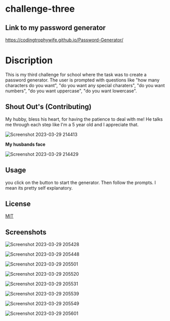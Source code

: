 # challenge-three

## Link to my password generator

https://codingtrophywife.github.io/Password-Generator/

# Discription

This is my third challenge for school where the task was to create a password generator. The user is prompted with questions like "how many characters do you want", "do you want any special charaters", "do you want numbers", "do you want uppercase", "do you want lowercase".

## Shout Out's (Contributing)

My hubby, bless his heart, for having the patience to deal with me!
He talks me through each step like I'm a 5 year old and I appreciate that.

![Screenshot 2023-03-29 214413](https://user-images.githubusercontent.com/126922695/228733466-ca3780ee-409e-4746-81b7-21e3117a9aea.png)


<strong>My husbands face</strong>

![Screenshot 2023-03-29 214429](https://user-images.githubusercontent.com/126922695/228733778-48c4037d-df9d-4d37-bd77-db0f4fc04ba9.png)



## Usage
you click on the button to start the generator. Then follow the prompts. I mean its pretty self explanatory. 

## License

[MIT](https://choosealicense.com/licenses/mit/)

## Screenshots
![Screenshot 2023-03-29 205428](https://user-images.githubusercontent.com/126922695/228733503-38fc339d-15e2-43a7-bc12-8b9e9fe3fba7.png)

![Screenshot 2023-03-29 205448](https://user-images.githubusercontent.com/126922695/228733532-3a1671fc-e8b3-44a0-9056-8a811d49cda6.png)

![Screenshot 2023-03-29 205501](https://user-images.githubusercontent.com/126922695/228733553-f2834fec-b5be-4a14-bd39-52ee19128989.png)

![Screenshot 2023-03-29 205520](https://user-images.githubusercontent.com/126922695/228733573-638f8889-d06e-47a9-ba0f-b0f8eb1732ab.png)

![Screenshot 2023-03-29 205531](https://user-images.githubusercontent.com/126922695/228733592-721045f3-3d3f-42e9-8fb0-0e882a495737.png)

![Screenshot 2023-03-29 205539](https://user-images.githubusercontent.com/126922695/228733620-f4302680-5646-4ccc-8a5d-6ca9acb38384.png)

![Screenshot 2023-03-29 205549](https://user-images.githubusercontent.com/126922695/228733648-6f3294bb-0fdd-4322-b79c-270d9c32a03e.png)

![Screenshot 2023-03-29 205601](https://user-images.githubusercontent.com/126922695/228733681-6441c10e-dacb-4a36-8df5-400927e50091.png)



